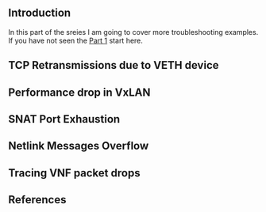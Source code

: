 ## Introduction

In this part of the sreies I am going to cover more troubleshooting examples. If you have not seen the [Part 1](2019-10-25-troubleshoot-networks-like-netdev.md) start here.

## TCP Retransmissions due to VETH device

## Performance drop in VxLAN

## SNAT Port Exhaustion

## Netlink Messages Overflow

## Tracing VNF packet drops

## References

